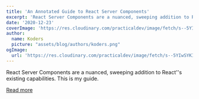 ```yaml
---
title: 'An Annotated Guide to React Server Components'
excerpt: 'React Server Components are a nuanced, sweeping addition to React''s existing capabilities. This is my guide.'
date: '2020-12-23'
coverImage: 'https://res.cloudinary.com/practicaldev/image/fetch/s--5YIwSYKI--/c_imagga_scale,f_auto,fl_progressive,h_420,q_auto,w_1000/https://dev-to-uploads.s3.amazonaws.com/i/cmvph9c0bejsjat1qodc.png'
author:
  name: Koders
  picture: "assets/blog/authors/koders.png"
ogImage:
  url: 'https://res.cloudinary.com/practicaldev/image/fetch/s--5YIwSYKI--/c_imagga_scale,f_auto,fl_progressive,h_420,q_auto,w_1000/https://dev-to-uploads.s3.amazonaws.com/i/cmvph9c0bejsjat1qodc.png'
---
```


React Server Components are a nuanced, sweeping addition to React''s existing capabilities. This is my guide.

[Read more](https://dev.to/swyx/an-annotated-guide-to-the-react-server-components-demo-2a83)
